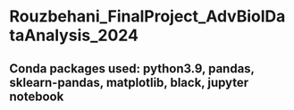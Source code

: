 # Rouzbehani_FinalProject_AdvBiolDataAnalysis_2024
## Conda packages used: python3.9, pandas, sklearn-pandas, matplotlib, black, jupyter notebook
